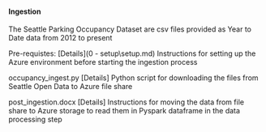 #### Ingestion
The Seattle Parking Occupancy Dataset are csv files provided as Year to Date data from 2012 to present

Pre-requistes: 
[Details](0 - setup\setup.md) Instructions for setting up the Azure environment before starting the ingestion process

occupancy_ingest.py
[Details] Python script for downloading the files from Seattle Open Data to Azure file share

post_ingestion.docx
[Details] Instructions for moving the data from file share to Azure storage to read them in Pyspark dataframe in the data processing step